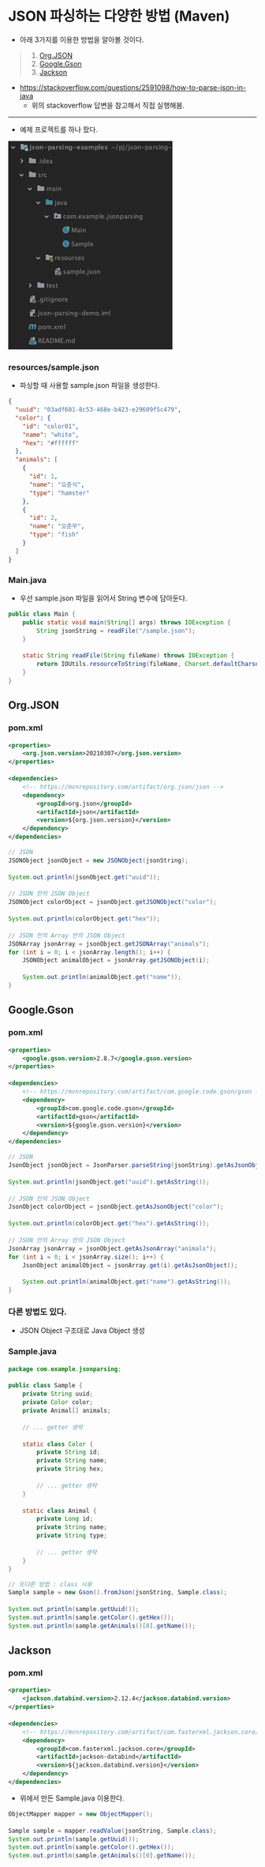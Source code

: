 # JSON 파싱하는 다양한 방법 (Maven)
- 아래 3가지를 이용한 방법을 알아볼 것이다.
>1. [Org.JSON](#Org.JSON)
>2. [Google.Gson](#Google.Gson)
>3. [Jackson](#Jackson)
- https://stackoverflow.com/questions/2591098/how-to-parse-json-in-java
  - 위의 stackoverflow 답변을 참고해서 직접 실행해봄.

---

- 예제 프로젝트를 하나 팠다.

![Project Structure](.%5B20210713%5D_parse_json_file_images/b0d85239.png)

### resources/sample.json
- 파싱할 때 사용할 sample.json 파일을 생성한다.
```json
{
  "uuid": "03adf601-8c53-468e-b423-e29609f5c479",
  "color": {
    "id": "color01",
    "name": "white",
    "hex": "#ffffff"
  },
  "animals": [
    {
      "id": 1,
      "name": "오춘식",
      "type": "hamster"
    },
    {
      "id": 2,
      "name": "오춘무",
      "type": "fish"
    }
  ]
}
```

### Main.java
- 우선 sample.json 파일을 읽어서 String 변수에 담아둔다.
```java
public class Main {
    public static void main(String[] args) throws IOException {
    	String jsonString = readFile("/sample.json");
    }

    static String readFile(String fileName) throws IOException {
    	return IOUtils.resourceToString(fileName, Charset.defaultCharset());
    }
}
```

## Org.JSON
### pom.xml
```xml
<properties>
    <org.json.version>20210307</org.json.version>
</properties>

<dependencies>
    <!-- https://mvnrepository.com/artifact/org.json/json -->
    <dependency>
        <groupId>org.json</groupId>
        <artifactId>json</artifactId>
        <version>${org.json.version}</version>
    </dependency>
</dependencies>
```

```java
// JSON
JSONObject jsonObject = new JSONObject(jsonString);

System.out.println(jsonObject.get("uuid"));

// JSON 안의 JSON Object
JSONObject colorObject = jsonObject.getJSONObject("color");

System.out.println(colorObject.get("hex"));

// JSON 안의 Array 안의 JSON Object
JSONArray jsonArray = jsonObject.getJSONArray("animals");
for (int i = 0; i < jsonArray.length(); i++) {
    JSONObject animalObject = jsonArray.getJSONObject(i);
    
    System.out.println(animalObject.get("name"));
}
```

## Google.Gson
### pom.xml
```xml
<properties>
    <google.gson.version>2.8.7</google.gson.version>
</properties>

<dependencies>
    <!-- https://mvnrepository.com/artifact/com.google.code.gson/gson -->
    <dependency>
        <groupId>com.google.code.gson</groupId>
        <artifactId>gson</artifactId>
        <version>${google.gson.version}</version>
    </dependency>
</dependencies>
```

```java
// JSON
JsonObject jsonObject = JsonParser.parseString(jsonString).getAsJsonObject();

System.out.println(jsonObject.get("uuid").getAsString());

// JSON 안의 JSON Object
JsonObject colorObject = jsonObject.getAsJsonObject("color");

System.out.println(colorObject.get("hex").getAsString());

// JSON 안의 Array 안의 JSON Object
JsonArray jsonArray = jsonObject.getAsJsonArray("animals");
for (int i = 0; i < jsonArray.size(); i++) {
    JsonObject animalObject = jsonArray.get(i).getAsJsonObject();
    
    System.out.println(animalObject.get("name").getAsString());
}
```
### 다른 방법도 있다.
- JSON Object 구조대로 Java Object 생성

### Sample.java
```java
package com.example.jsonparsing;

public class Sample {
    private String uuid;
    private Color color;
    private Animal[] animals;
    
    // ... getter 생략

    static class Color {
    	private String id;
    	private String name;
    	private String hex;

    	// ... getter 생략
    }

    static class Animal {
        private Long id;
        private String name;
        private String type;

        // ... getter 생략
    }
}
```
```java
// 또다른 방법 : class 사용
Sample sample = new Gson().fromJson(jsonString, Sample.class);

System.out.println(sample.getUuid());
System.out.println(sample.getColor().getHex());
System.out.println(sample.getAnimals()[0].getName());
```

## Jackson
### pom.xml
```xml
<properties>
    <jackson.databind.version>2.12.4</jackson.databind.version>
</properties>

<dependencies>
    <!-- https://mvnrepository.com/artifact/com.fasterxml.jackson.core/jackson-databind -->
    <dependency>
        <groupId>com.fasterxml.jackson.core</groupId>
        <artifactId>jackson-databind</artifactId>
        <version>${jackson.databind.version}</version>
    </dependency>
</dependencies>
```
- 위에서 만든 Sample.java 이용한다.
```java
ObjectMapper mapper = new ObjectMapper();

Sample sample = mapper.readValue(jsonString, Sample.class);
System.out.println(sample.getUuid());
System.out.println(sample.getColor().getHex());
System.out.println(sample.getAnimals()[0].getName());
```
